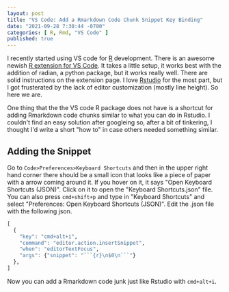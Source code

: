 ```yaml
---
layout: post
title: "VS Code: Add a Rmarkdown Code Chunk Snippet Key Binding"
date: "2021-09-28 7:30:44 -0700"
categories: [ R, Rmd, "VS Code" ]
published: true
---
```


I recently started using VS code for [R](https://www.r-project.org/) development. There is an awesome newish [R extension for VS Code](https://marketplace.visualstudio.com/items?itemName=Ikuyadeu.r).  It takes a little setup, it works best with the addition of radian, a python package, but it works really well. There are solid instructions on the extension page. I love [Rstudio](https://www.rstudio.com/) for the most part, but I got frusterated by the lack of editor customization (mostly line height). So here we are.  

One thing that the the VS code R package does not have is a shortcut for adding Rmarkdown code chunks similar to what you can do in Rstudio. I couldn't find an easy solution after googleing so, after a bit of tinkering, I thought I'd write a short "how to" in case others needed something similar. 

## Adding the Snippet

Go to `Code>Preferences>Keyboard Shortcuts` and then in the upper right hand corner there should be a small icon that looks like a piece of paper with a arrow coming around it.  If you hover on it, it says "Open Keyboard Shortcuts (JSON)". Click on it to open the "Keyboard Shortcuts.json" file.  You can also press `cmd+shift+p` and type in "Keyboard Shortcuts" and select "Preferences: Open Keyboard Shortcuts (JSON)".  Edit the .json file with the following json.

```r
[
  {
    "key": "cmd+alt+i",
    "command": "editor.action.insertSnippet",
    "when": "editorTextFocus",
    "args": {"snippet": "```{r}\n$0\n```"}
  },
]
```

Now you can add a Rmarkdown code junk just like Rstudio with `cmd+alt+i`. 


